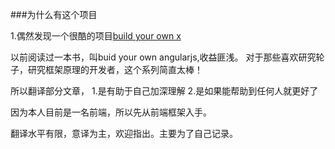 ###为什么有这个项目

1.偶然发现一个很酷的项目[build your own x](https://github.com/danistefanovic/build-your-own-x/blob/master/README.md)
   
   以前阅读过一本书，叫buid your own angularjs,收益匪浅。
   对于那些喜欢研究轮子，研究框架原理的开发者，这个系列简直太棒！


   所以翻译部分文章，
   1.是有助于自己加深理解
   2.是如果能帮助到任何人就更好了

因为本人目前是一名前端，所以先从前端框架入手。

翻译水平有限，意译为主，欢迎指出。主要为了自己记录。
